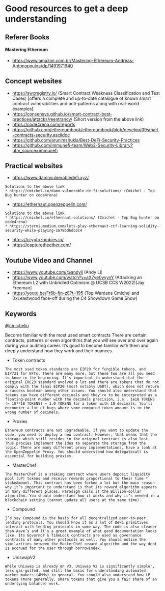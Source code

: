# Good resources to get a deep understanding
## Referer Books
#### Mastering Ethereum
* https://www.amazon.com.br/Mastering-Ethereum-Andreas-Antonopoulos/dp/1491971940

## Concept websites
* https://swcregistry.io/ (Smart Contract Weakness Classification and Test Cases) [offers a complete and up-to-date catalogue of known smart contract vulnerabilities and anti-patterns along with real-world examples]
* https://consensys.github.io/smart-contract-best-practices/attacks/reentrancy/ (Short version from the above link)
* https://code4rena.com/reports
* https://github.com/ethereumbook/ethereumbook/blob/develop/09smart-contracts-security.asciidoc
* https://github.com/arunimshukla/Best-DeFi-Security-Practices
* https://github.com/immunefi-team/Web3-Security-Library?utm_source=immunefi

## Practical websites
* https://www.damnvulnerabledefi.xyz/
 ```
 Solutions to the above link
 * https://cmichel.io/damn-vulnerable-de-fi-solutions/ (Cmichel - Top Bug hunter on code4rena)
 ```
* https://ethernaut.openzeppelin.com/
 ```
 Solutions to the above link
 * https://cmichel.io/ethernaut-solutions/ (Cmichel - Top Bug hunter on code4rena)
 * https://stermi.medium.com/lets-play-ethernaut-ctf-learning-solidity-security-while-playing-1678bd6db3c4
```
* https://cryptozombies.io/
* https://capturetheether.com/

## Youtube Video and Channel
* https://www.youtube.com/@andyli (Andy Li)
* https://www.youtube.com/watch?v=aX7ye0yyynY (Attacking an Ethereum L2 with Unbridled Optimism @ UCSB CCS W2022)[Jay Freeman]
* https://youtu.be/Fr6b-fjn-zE?t=195 (Top Wardens Cmichel and 0xLeastwood face-off during the C4 Showdown Game Show)

## Keywords

[@cmichelio](https://twitter.com/cmichelio)

Become familiar with the most used smart contracts
There are certain contracts, patterns or even algorithms that you will see over and over again during your auditing career. It’s good to become familiar with them and deeply understand how they work and their nuances.

* Token contracts
```
The most used token standards are EIP20 for fungible tokens, and EIP721 for NFTs. There are many more, but these two are all you need to know in the beginning. It’s important to understand that the original ERC20 standard evolved a lot and there are tokens that do not comply with the final EIP20 (most notably USDT), which does not return a success boolean among other issues. You should also understand that tokens can have different decimals and they’re to be interpreted as a floating-point number with the decimals precision, i.e., 1e18 TOKENS (= 10**18 TOKENS) ~ 1.0 TOKENS for a token with 18 decimals. You’ll encounter a lot of bugs where some computed token amount is in the wrong number of decimals.
```
* Proxies
```
Ethereum contracts are not upgradeable. If you want to update the code, you need to deploy a new contract. However, that means that the storage which still resides in the original contract is also lost. Thus proxies implement the idea to separate the storage from the logic. There are many different proxy implementations, have a look at the OpenZeppelin Proxy. You should understand how delegatecall is essential for building proxies.
```
* MasterChef
```
The MasterChef is a staking contract where users deposit liquidity pool (LP) tokens and receive rewards proportional to their time * stakeAmount. This contract has been forked a lot but the main reason why it’s important to understand is that its reward algorithm appears in many different places. Paradigm calls it the Billion-dollar algorithm. You should understand how it works and why it’s needed in a blockchain setting (cannot update all users at the same time).
```
* Compound
```
I’d say Compound is the basis for all decentralized peer-to-peer lending protocols. You should know it as a lot of DeFi primitives interact with lending protocols in some way. The code is also cleaner than Aave’s and it’s a great example of what good documentation looks like. Its Governor & TimeLock contracts are used as governance contracts of many other protocols as well. You should notice the similarities between the MasterChef reward algorithm and the way debt is accrued for the user through borrowIndex.
```
* UniswapV2
```
While Uniswap is already on V3, Uniswap V2 is significantly simpler, less gas-golfed, and still the basis for understanding automated market makers (AMMs) in general. You should also understand how LP tokens (more generally, share tokens that give you a fair share of an underlying balance) work.
```
